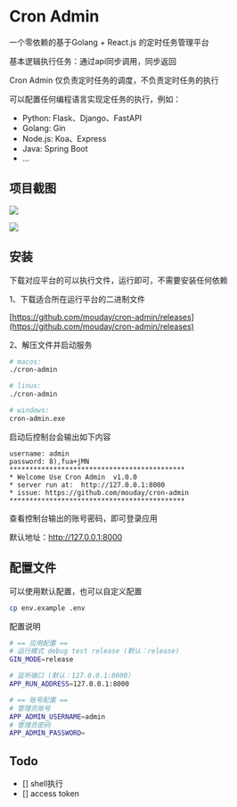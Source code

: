 # Cron Admin

一个零依赖的基于Golang + React.js 的定时任务管理平台

基本逻辑执行任务：通过api同步调用，同步返回

Cron Admin 仅负责定时任务的调度，不负责定时任务的执行

可以配置任何编程语言实现定任务的执行，例如：

- Python: Flask、Django、FastAPI
- Golang: Gin
- Node.js: Koa、Express
- Java: Spring Boot
- ...

## 项目截图

![](https://cdn.jsdelivr.net/gh/mouday/img/2024/04/18/t3qfbrg.png)

![](https://cdn.jsdelivr.net/gh/mouday/img/2024/04/18/sfofgut.png)

## 安装

下载对应平台的可以执行文件，运行即可，不需要安装任何依赖

1、下载适合所在运行平台的二进制文件

[https://github.com/mouday/cron-admin/releases](https://github.com/mouday/cron-admin/releases)

2、解压文件并启动服务

```bash
# macos: 
./cron-admin

# linux: 
./cron-admin

# windows: 
cron-admin.exe
```

启动后控制台会输出如下内容

```
username: admin
password: 8),fua+jMN
********************************************
* Welcome Use Cron Admin  v1.0.0
* server run at:  http://127.0.0.1:8000
* issue: https://github.com/mouday/cron-admin
********************************************
```

查看控制台输出的账号密码，即可登录应用

默认地址：http://127.0.0.1:8000

## 配置文件

可以使用默认配置，也可以自定义配置

```bash
cp env.example .env
```

配置说明

```bash
# == 应用配置 ==
# 运行模式 debug test release (默认：release)
GIN_MODE=release

# 监听端口 (默认：127.0.0.1:8000）
APP_RUN_ADDRESS=127.0.0.1:8000

# == 账号配置 ==
# 管理员账号
APP_ADMIN_USERNAME=admin
# 管理员密码
APP_ADMIN_PASSWORD=
```

## Todo

- [] shell执行
- [] access token
